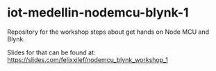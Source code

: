# iot-medellin-nodemcu-blynk-1
Repository for the workshop steps about get hands on Node MCU and Blynk.

Slides for that can be found at: 
https://slides.com/felixxilef/nodemcu_blynk_workshop_1
